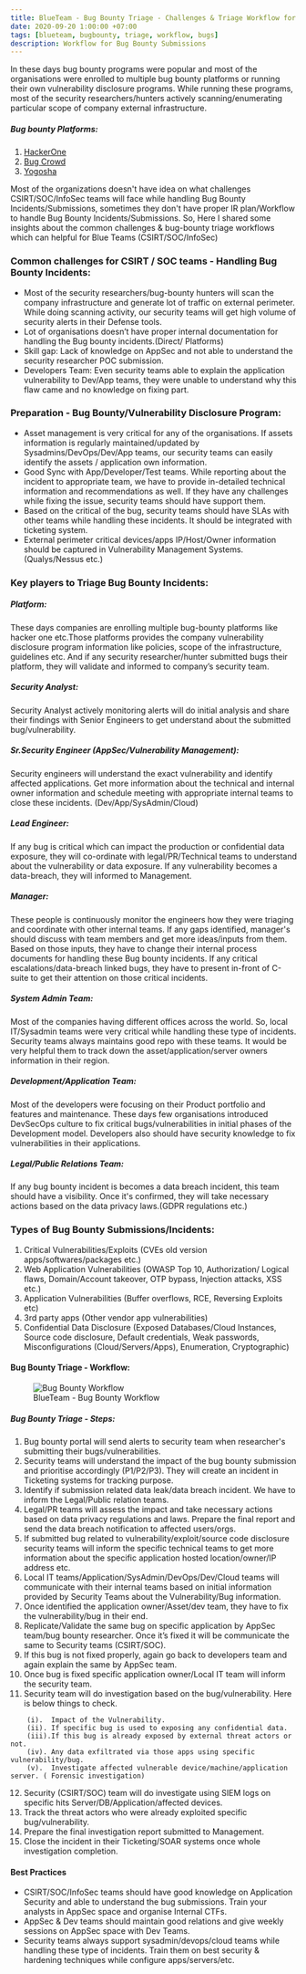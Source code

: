 ```yaml
---
title: BlueTeam - Bug Bounty Triage - Challenges & Triage Workflow for CSIRT teams
date: 2020-09-20 1:00:00 +07:00
tags: [blueteam, bugbounty, triage, workflow, bugs]
description: Workflow for Bug Bounty Submissions
---
```


 In these days bug bounty programs were popular and most of the organisations were enrolled to multiple bug bounty platforms or running their own vulnerability disclosure programs. While running these programs, most of the security researchers/hunters actively scanning/enumerating particular scope of company external infrastructure.

##### Bug bounty Platforms:
1. [HackerOne](https://hackerone.com/security)
2. [Bug Crowd](https://www.bugcrowd.com/bug-bounty-list/)
3. [Yogosha](https://yogosha.com/)

Most of the organizations doesn't have idea on what challenges CSIRT/SOC/InfoSec teams will face while handling Bug Bounty Incidents/Submissions, sometimes they don't have proper IR plan/Workflow to handle Bug Bounty Incidents/Submissions. So, Here I shared some insights about the common challenges & bug-bounty triage workflows which can helpful for Blue Teams (CSIRT/SOC/InfoSec)

### Common challenges for CSIRT / SOC teams - Handling Bug Bounty Incidents:

- Most of the security researchers/bug-bounty hunters will scan the company infrastructure and generate lot of traffic on external perimeter. While doing scanning activity, our security teams will get high volume of security alerts in their Defense tools.
- Lot of organisations doesn’t have proper internal documentation for handling the Bug bounty incidents.(Direct/ Platforms)
- Skill gap: Lack of knowledge on AppSec and not able to understand the security researcher POC submission.
- Developers Team: Even security teams able to explain the application vulnerability to Dev/App teams, they were unable to understand why this flaw came and no knowledge on fixing part.  


### Preparation - Bug Bounty/Vulnerability Disclosure Program:

- Asset management is very critical for any of the organisations. If assets information is regularly maintained/updated by Sysadmins/DevOps/Dev/App teams, our security teams can easily identify the assets / application own information.
- Good Sync with App/Developer/Test teams. While reporting about the incident to appropriate team, we have to provide in-detailed technical information and recommendations as well. If they have any challenges while fixing the issue, security teams should have support them.  
- Based on the critical of the bug, security teams should have SLAs with other teams while handling these incidents. It should be integrated with ticketing system.
- External perimeter critical devices/apps IP/Host/Owner information should be captured in Vulnerability Management Systems.(Qualys/Nessus etc.)

### Key players to Triage Bug Bounty Incidents:

##### Platform:
These days companies are enrolling multiple bug-bounty platforms like hacker one etc.Those platforms provides the company vulnerability disclosure program information like policies, scope of the infrastructure, guidelines etc. And if any security researcher/hunter submitted bugs their platform, they will validate and informed to company’s security team.
##### Security Analyst:
Security Analyst actively monitoring alerts will do initial analysis and share their findings with Senior Engineers to get understand about the submitted bug/vulnerability.
#####  Sr.Security Engineer (AppSec/Vulnerability Management):
Security engineers will understand the exact vulnerability and identify affected applications. Get more information about the technical and internal owner information and schedule meeting with appropriate internal teams to close these incidents. (Dev/App/SysAdmin/Cloud)
##### Lead Engineer:
If any bug is critical which can impact the production or confidential data exposure, they will co-ordinate with legal/PR/Technical teams to understand about the vulnerability or data exposure. If any vulnerability becomes a data-breach, they will informed to Management.
#####  Manager:
These people is continuously monitor the engineers how they were triaging and coordinate with other internal teams. If any gaps identified, manager's should discuss with team members and get more ideas/inputs from them. Based on those inputs, they have to change their internal process documents for handling these Bug bounty incidents. If any critical escalations/data-breach linked bugs, they have to present in-front of C-suite to get their attention on those critical incidents.
##### System Admin Team:
Most of the companies having different offices across the world. So, local IT/Sysadmin teams were very critical while handling these type of incidents. Security teams always maintains good repo with these teams. It would be very helpful them to track down the asset/application/server owners information in their region.
##### Development/Application Team:
Most of the developers were focusing on their Product portfolio and features and maintenance. These days few organisations introduced DevSecOps culture to fix critical bugs/vulnerabilities in initial phases of the Development model. Developers also should have security knowledge to fix vulnerabilities in their applications.
##### Legal/Public Relations Team:
If any bug bounty incident is becomes a data breach incident, this team should have a visibility. Once it's confirmed, they will take necessary actions based on the data privacy laws.(GDPR regulations etc.)

### Types of Bug Bounty Submissions/Incidents:

1. Critical Vulnerabilities/Exploits (CVEs old version apps/softwares/packages etc.)
2. Web Application Vulnerabilities (OWASP Top 10, Authorization/ Logical flaws, Domain/Account takeover, OTP bypass, Injection attacks, XSS etc.)
3. Application Vulnerabilities (Buffer overflows, RCE, Reversing Exploits etc)
4. 3rd party apps (Other vendor app vulnerabilities)
5. Confidential Data Disclosure (Exposed Databases/Cloud Instances, Source code disclosure, Default credentials, Weak passwords, Misconfigurations (Cloud/Servers/Apps), Enumeration, Cryptographic)


#### Bug Bounty Triage - Workflow:

<figure>
<img src="https://raw.githubusercontent.com/zer0trustsec/zer0trustsec.github.io/master/_site/blueteam-bugbounty-triage-organization/bbwrkflow.png" alt="Bug Bounty Workflow">
<figcaption> BlueTeam - Bug Bounty Workflow </figcaption>
</figure>

##### Bug Bounty Triage - Steps:

1. Bug bounty portal will send alerts to security team when researcher's submitting their bugs/vulnerabilities.
2. Security teams will understand the impact of the bug bounty submission and prioritise accordingly (P1/P2/P3). They will create an incident in Ticketing systems for tracking purpose.
3. Identify if submission related data leak/data breach incident. We have to inform the Legal/Public relation teams.  
4. Legal/PR teams will assess the impact and take necessary actions based on data privacy regulations and laws. Prepare the final report and send the data breach notification to affected users/orgs.
5. If submitted bug related to vulnerability/exploit/source code disclosure security teams will inform the specific technical teams to get more information about the specific application hosted location/owner/IP address etc.
6. Local IT teams/Application/SysAdmin/DevOps/Dev/Cloud teams will communicate with their internal teams based on initial information provided by Security Teams about the Vulnerability/Bug information.
7. Once identified the application owner/Asset/dev team, they have to fix the vulnerability/bug in their end.
8. Replicate/Validate the same bug on specific application by AppSec team/bug bounty researcher. Once it’s fixed it will be communicate the same to Security teams (CSIRT/SOC).
9. If this bug is not fixed properly, again go back to developers team and again explain the same by AppSec team.
10. Once bug is fixed specific application owner/Local IT team will inform the security team.
11. Security team will do investigation based on the bug/vulnerability. Here is below things to check.
```text
    (i).  Impact of the Vulnerability.
    (ii). If specific bug is used to exposing any confidential data.
    (iii).If this bug is already exposed by external threat actors or not.
    (iv). Any data exfiltrated via those apps using specific vulnerability/bug.
    (v).  Investigate affected vulnerable device/machine/application server. ( Forensic investigation)
```
12. Security (CSIRT/SOC) team will do investigate using SIEM logs on specific hits Server/DB/Application/affected devices.
13. Track the threat actors who were already exploited specific bug/vulnerability.
14. Prepare the final investigation report submitted to Management.
15. Close the incident in their Ticketing/SOAR systems once whole investigation completion.

#### Best Practices
- CSIRT/SOC/InfoSec teams should have good knowledge on Application Security and able to understand the bug submissions. Train your analysts in AppSec space and organise Internal CTFs.
- AppSec & Dev teams should maintain good relations and give weekly sessions on AppSec space with Dev Teams.
- Security teams always support sysadmin/devops/cloud teams while handling these type of incidents. Train them on best security & hardening techniques while configure apps/servers/etc.
